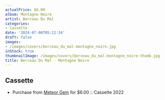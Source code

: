 ```yaml
---
actualPrice: $6.00
album: Montagne Noire
artist: Berceau Du Mal
categories:
- Cassette
date: '2024-07-06T05:22:34'
draft: false
images:
- /images/covers/berceau_du_mal-montagne_noire.jpg
inStock: true
thumbnailImage: /images/covers/berceau_du_mal-montagne_noire-thumb.jpg
title: Berceau Du Mal - Montagne Noire
---
```


## Cassette
* Purchase from [Meteor Gem](https://meteor-gem.com/products/used-berceau-du-mal-montagne-noire-cassette) for $6.00 :: Cassette 2022
